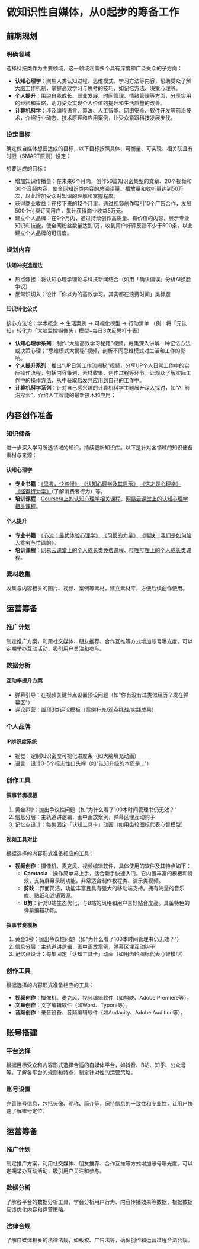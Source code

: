 # 做知识性自媒体，从0起步的筹备工作

## 前期规划
### 明确领域
选择科技类作为主要领域，这一领域涵盖多个具有深度和广泛受众的子方向：
- **认知心理学**：聚焦人类认知过程、思维模式、学习方法等内容，帮助受众了解大脑工作机制，掌握高效学习与思考的技巧，如记忆方法、决策心理等。
- **个人提升**：围绕自我成长、职业发展、时间管理、情绪管理等方面，分享实用的经验和策略，助力受众实现个人价值的提升和生活质量的改善。
- **计算机科学**：涉及编程语言、算法、人工智能、网络安全、软件开发等前沿技术，介绍行业动态、技术原理和应用案例，让受众紧跟科技发展步伐。

### 设定目标
确定做自媒体想要达成的目标，以下目标按照具体、可衡量、可实现、相关联且有时限（SMART原则）设定：

想要达成的目标：
- 增加知识传播量：在未来6个月内，创作50篇知识密集型的文章、20个视频和30个音频内容，使全网知识类内容的总阅读量、播放量和收听量达到50万次，以此增加受众对知识的理解和掌握程度。
- 获得商业收益：在接下来的12个月里，通过视频创作吸引10个广告合作，发展500个付费订阅用户，累计获得商业收益5万元。
- 建立个人品牌：在9个月内，通过持续创作高质量、有价值的内容，展示专业知识和技能，使全网粉丝数量达到1万，收到用户好评反馈不少于500条，以此建立个人品牌的可信度。

### 规划内容
#### 认知冲突选题法
- 热点嫁接：将认知心理学理论与科技新闻结合（如用「确认偏误」分析AI换脸争议）
- 反常识切入：设计「你以为的高效学习，其实都在浪费时间」类标题

#### 知识转化公式
核心方法论：学术概念 → 生活案例 → 可视化模型 → 行动清单
（例：将「元认知」转化为「大脑监控摄像头」模型+每日3次反思打卡表）

- **认知心理学系列**：制作“大脑高效学习秘籍”视频，每集深入讲解一种记忆方法或决策心理；“思维模式大揭秘”视频，剖析不同思维模式对生活和工作的影响。
- **个人提升系列**：推出“UP日常工作流揭秘”视频，分享UP个人日常工作中的实际操作流程，包括内容策划、素材收集、创作过程等环节，让观众了解实际工作中的操作方法，从中获取启发并应用到自己的工作中。
- **计算机科学系列**：针对自己感兴趣的计算机科学主题展开深入探讨，如“AI 前沿探索”，介绍人工智能的最新技术和应用；

## 内容创作准备
### 知识储备
进一步深入学习所选领域的知识，持续更新知识库。以下是针对各领域的知识储备素材与来源：

#### 认知心理学
- **专业书籍**：[《思考，快与慢》](https://book.douban.com/subject/10785583/) [《认知心理学及其启示》](https://book.douban.com/subject/26674136/) [《这才是心理学》](https://book.douban.com/subject/26656542/) [《怪诞行为学》](https://book.douban.com/subject/3528720/)（了解消费者行为）等。
- **培训课程**：[Coursera上的认知心理学相关课程](https://www.coursera.org/courses?query=cognitive-psychology)、[网易云课堂上的认知心理学相关课程](https://study.163.com/courses-search?keyword=%E8%AE%A4%E7%9F%A5%E5%BF%83%E7%90%86%E5%AD%A6)。

#### 个人提升
- **专业书籍**：[《心流：最优体验心理学》](https://book.douban.com/subject/27027840/) [《习惯的力量》](https://book.douban.com/subject/7018188/) [《稀缺：我们是如何陷入贫穷与忙碌的》](https://book.douban.com/subject/26751454/)。
- **培训课程**：[网易云课堂上的个人成长类免费课程](https://study.163.com/courses-search?keyword=%E4%B8%AA%E4%BA%BA%E6%88%90%E9%95%BF&priceType=0)、[哔哩哔哩上的个人成长类课程](https://search.bilibili.com/all?keyword=%E4%B8%AA%E4%BA%BA%E6%88%90%E9%95%BF)。

### 素材收集
收集与内容相关的图片、视频、案例等素材，建立素材库，方便后续创作使用。

## 运营筹备
### 推广计划
制定推广方案，利用社交媒体、朋友推荐、合作互推等方式增加账号曝光度。可以定期举办互动活动，吸引用户关注和参与。

### 数据分析
#### 互动率提升方案
- 弹幕引导：在视频关键节点设置预设问题（如"你有没有过类似经历？发在弹幕区"）
- 评论运营：置顶3类评论模板（案例补充/观点挑战/实践成果）

### 个人品牌
#### IP辨识度系统
- 视觉：定制知识密度可视化进度条（如大脑填充动画）
- 语言：设计3-5个标志性口头禅（如"认知升级的本质是..."）

### 创作工具

#### 叙事节奏模板
1. 黄金3秒：抛出争议性问题（如"为什么看了100本时间管理书仍无效？"
2. 信息分层：主轨道讲逻辑，画中画放案例，弹幕区埋互动钩子
3. 记忆点设计：每集固定「认知工具卡」动画（如用齿轮图标代表心智模型）

#### 视频工具对比
根据选择的内容形式准备相应的工具：
- **视频创作**：摄像机、麦克风、视频编辑软件，具体使用的软件及其特点如下：
  - **Camtasia**：操作简单易上手，适合新手快速入门。它内置丰富的模板和特效，支持屏幕录制功能，非常适合制作教程类、演示类视频。
  - **剪映**：界面简洁，功能丰富且具有强大的移动端支持。拥有海量的音乐库、贴纸和滤镜资源。
  - **B剪**：针对B站生态优化，与B站的风格和用户喜好贴合度高。具备特色的弹幕编辑功能。

#### 叙事节奏模板
1. 黄金3秒：抛出争议性问题（如"为什么看了100本时间管理书仍无效？"）
2. 信息分层：主轨道讲逻辑，画中画放案例，弹幕区埋互动钩子
3. 记忆点设计：每集固定「认知工具卡」动画（如用齿轮图标代表心智模型）

### 创作工具
根据选择的内容形式准备相应的工具：
- **视频创作**：摄像机、麦克风、视频编辑软件（如剪映、Adobe Premiere等）。
- **文章创作**：文字编辑软件（如Word、Typora等）。
- **音频创作**：录音设备、音频编辑软件（如Audacity、Adobe Audition等）。

## 账号搭建
### 平台选择
根据目标受众和内容形式选择合适的自媒体平台，如抖音、B站、知乎、公众号等。了解各平台的规则和特点，制定针对性的运营策略。

### 账号设置
完善账号信息，包括头像、昵称、简介等，保持信息的一致性和专业性，让用户快速了解账号定位。

## 运营筹备
### 推广计划
制定推广方案，利用社交媒体、朋友推荐、合作互推等方式增加账号曝光度。可以定期举办互动活动，吸引用户关注和参与。

### 数据分析
了解各平台的数据分析工具，学会分析用户行为、内容传播效果等数据，根据数据反馈优化内容和运营策略。

### 法律合规
了解自媒体相关的法律法规，如版权、广告法等，确保创作和运营过程合法合规。
        